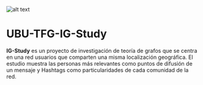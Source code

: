 
![alt text](https://github.com/mpl0045/UBU-TFG-IG-Study/blob/master/IG-Logo.png)
# UBU-TFG-IG-Study

**IG-Study** es un proyecto de investigación de teoría de grafos que se centra en una red usuarios que comparten una misma localización geográfica. El estudio muestra las personas más relevantes como puntos de difusión de un mensaje y Hashtags como particularidades de cada comunidad de la red.


